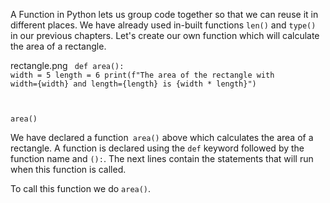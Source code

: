 A Function in Python lets us group code together so that we can reuse it in different places. We have already used in-built functions `len()` and `type()` in our previous chapters. Let's create our own function which will calculate the area of a rectangle.

<Image>rectangle.png</Image><Editor lang="python">
<code>
def area():
  width = 5
  length = 6
  print(f"The area of the rectangle with width={width} and length={length} is {width * length}")

area()
</code>
</Editor>


We have declared a function` area()` above which calculates the area of a rectangle. A function is declared using the `def` keyword followed by the function name and `():`. The next lines contain the statements that will run when this function is called.

To call this function we do `area()`.